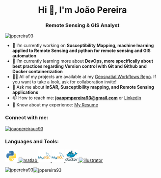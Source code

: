 <h1 align="center">Hi 👋, I'm João Pereira</h1>
<h3 align="center">Remote Sensing & GIS Analyst</h3>

<p align="left"> <img src="https://komarev.com/ghpvc/?username=jppereira93&label=Profile%20views&color=0e75b6&style=flat" alt="jppereira93" /> </p>

- 🔭 I’m currently working on **Susceptibility Mapping, machine learning applied to Remote Sensing and python for remote sensing and GIS automation**
- 🌱 I’m currently learning more about **DevOps, more specifically about best practices regarding Version control with Git and Github and Docker containerization**
- 👨‍💻 All of my projects are available at my [Geospatial Workflows Repo](https://github.com/JPPereira93/geospatial-workflows). If you want to take a look, ask for collaboration invite!
- 💬 Ask me about **InSAR, Susceptibility mapping, and Remote Sensing applications**
- 📫 How to reach me: **joaopmpereira93@gmail.com** or [Linkedin](https://www.linkedin.com/in/joaopereirauc93/) 
- 📄 Know about my experience: [My Resume](https://drive.google.com/file/d/1-45bOTb-ApCpdfBRRHcZiUq4ruGFoV-b/view?usp=sharing)

<h3 align="left">Connect with me:</h3>
<p align="left">
  <a href="https://linkedin.com/in/joaopereirauc93" target="blank">
    <img align="center" src="https://raw.githubusercontent.com/rahuldkjain/github-profile-readme-generator/master/src/images/icons/Social/linked-in-alt.svg" alt="joaopereirauc93" height="30" width="40" />
  </a>
</p>

<h3 align="left">Languages and Tools:</h3>
<p align="left">
   <a href="https://www.python.org" target="_blank" rel="noreferrer"> 
    <img src="https://raw.githubusercontent.com/devicons/devicon/master/icons/python/python-original.svg" alt="python" width="40" height="40"/> 
  </a> 
  <a href="https://www.mathworks.com/" target="_blank" rel="noreferrer"> 
    <img src="https://upload.wikimedia.org/wikipedia/commons/2/21/Matlab_Logo.png" alt="matlab" width="40" height="40"/> 
  </a> 
  <a href="https://www.mysql.com/" target="_blank" rel="noreferrer"> 
    <img src="https://raw.githubusercontent.com/devicons/devicon/master/icons/mysql/mysql-original-wordmark.svg" alt="mysql" width="40" height="40"/> 
  </a> 
    <a href="https://www.mysql.com/" target="_blank" rel="noreferrer"> 
    <img src="https://raw.githubusercontent.com/devicons/devicon/master/icons/mysql/mysql-original-wordmark.svg" alt="mysql" width="40" height="40"/> 
  </a> 
  <a href="https://www.docker.com/" target="_blank" rel="noreferrer"> 
    <img src="https://raw.githubusercontent.com/devicons/devicon/master/icons/docker/docker-original-wordmark.svg" alt="docker" width="40" height="40"/> 
  </a> 
  <a href="https://www.adobe.com/in/products/illustrator.html" target="_blank" rel="noreferrer"> 
    <img src="https://www.vectorlogo.zone/logos/adobe_illustrator/adobe_illustrator-icon.svg" alt="illustrator" width="40" height="40"/>  
  </a> 
</p>

<p>
  <img align="left" src="https://github-readme-stats.vercel.app/api/top-langs?username=jppereira93&show_icons=true&locale=en&layout=compact&theme=dark" alt="jppereira93" />
</p>

<p>
  <img align="center" src="https://github-readme-stats.vercel.app/api?username=jppereira93&show_icons=true&locale=en&theme=dark" alt="jppereira93" />
</p>
